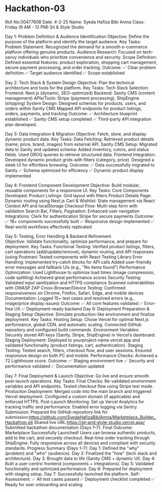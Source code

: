 # Hackathon-03
Roll No:00477608
 Date: 4-2-25
 Name: Syeda Hafiza Bibi Amna
Class: Friday (9 AM - 12 PM)
 Sit & Style Studio



Day 1: Problem Definition & Audience Identification
Objective: Define the purpose of the platform and identify the target audience.
 Key Tasks: 
Problem Statement:
Recognized the demand for a smooth e-commerce platform offering genuine products.
Audience Research:
Focused on tech-savvy individuals who prioritize convenience and security.
Scope Definition:
Defined essential features: product exploration, shopping cart management, secure payment processing, and order tracking.
Outcome:
✅ Clear problem definition
✅ Target audience identified
✅ Scope established

Day 2: Tech Stack & System Design 
Objective: Plan the technical architecture and tools for the platform. 
Key Tasks:
Tech Stack Selection:
Frontend: Next.js (dynamic, SEO-optimized)
Backend: Sanity CMS (content management)
APIs/Tools: Stripe (payment processing), ShipEngine (shipping)
System Design:
Designed schemas for products, users, and orders within Sanity CMS
Mapped API endpoints for product listings, orders, payments, and tracking
Outcome:
✅ Architecture blueprint established
✅ Sanity CMS setup completed
✅ Third-party API integration plan developed.

Day 3: Data Integration & Migration 
Objective: Fetch, store, and display dynamic product data.
 Key Tasks:
Data Fetching:
Retrieved product details (name, price, brand, images) from external API.
Sanity CMS Setup:
Migrated data to Sanity and updated schema:
Added inventory, colors, and status fields.
Used GROQ queries to retrieve structured data.
Frontend Integration:
Developed dynamic product grids with filters (category, price).
Designed a sleek UI for effortless browsing.
Outcome:
✅ Data successfully migrated to Sanity
✅ Schema optimized for efficiency
✅ Dynamic product display implemented

Day 4: Frontend Component Development
Objective: Build modular, reusable components for a responsive UI.
 Key Tasks:
Core Components Developed:
Product Listings: Grid layout with filters
Product Details Page: Dynamic routing using Next.js
Cart & Wishlist: State management via React Context API and localStorage
Checkout Flow: Multi-step form with validation
Search Bar, Filters, Pagination: Enhanced user navigation
Integrations:
Clerk for authentication
Stripe for secure payments
Outcome:
✅ 18+ components successfully built
✅ Responsive design implemented
✅ Real-world workflows effectively replicated

Day 5: Testing, Error Handling & Backend Refinement  
Objective: Validate functionality, optimize performance, and prepare for deployment. 
Key Tasks:
Functional Testing:
Verified product listings, filters, cart operations (add/update/remove), dynamic routing, and API responses (using Postman)
Tested components with React Testing Library
Error Handling:
Implemented try-catch blocks for API calls
Added user-friendly error messages and fallback UIs (e.g., "No items found")
Performance Optimization:
Used Lighthouse to optimize load times (image compression, code splitting)
Achieved great performance scores
Security Testing:
Validated input sanitization and HTTPS compliance
Scanned vulnerabilities with OWASP ZAP
Cross-Browser/Device Testing:
Confirmed responsiveness on Chrome, Firefox, Safari, Edge, and mobile devices
Documentation:
Logged 15+ test cases and resolved errors (e.g., image/price display issues)
Outcome:
✅ All core features validated
✅ Error-free UX
✅ Deployment-ready backend
Day 6: Deployment Preparation & Staging Setup 
Objective: Simulate production-like environment and finalize deployment.
 Key Tasks: 
Hosting Setup:
Chose Vercel for optimal Next.js performance, global CDN, and automatic scaling.
Connected GitHub repository and configured build commands.
Environment Variables:
Securely stored API keys (Sanity, Stripe, ShipEngine) in Vercel’s dashboard.
Staging Deployment:
Deployed to yourproject-name.vercel.app and validated functionality (product listings, cart, authentication).
Staging Testing:
Tested search, filters, checkout flow, and user sessions.
Ensured responsive design on both PC and mobile.
Performance Checks:
Achieved a 72 Lighthouse score.
Outcome:
✅ Staging environment live
✅ Security and performance validated
✅ Documentation updated

Day 7: Final Deployment & Launch
 Objective: Go live and ensure smooth post-launch operations.
 Key Tasks:
Final Checks:
Re-validated environment variables and API endpoints.
Tested checkout flow using Stripe test mode.
Production Deployment:
Merged code into the main branch and triggered Vercel deployment.
Configured a custom domain (if applicable) and enforced HTTPS.
Post-Launch Monitoring:
Set up Vercel Analytics for tracking traffic and performance.
Enabled error logging via Sentry.
Submission:
Prepared the GitHub repository link for submission:https://github.com/SyedaHafizaBibiAmna/Marketplace_Builder_Hackathon.git
Shared live URL:https://sit-and-style-studio.vercel.app/
Submitted hackathon documentation (Days 1–7). 
Final Outcome:
Marketplace Successfully Launched!
Users can browse authentic products, add to the cart, and securely checkout.
Real-time order tracking through ShipEngine.
Fully responsive across all devices and compliant with security standards.
Progress Summary (Days 1–7):
Day 1: Defined the "why" (problem) and "who" (audience).
Day 2: Finalized the "how" (tech stack and architecture).
Day 3: Brought data to life (Sanity CMS + dynamic UI).
Day 4: Built a user-centric frontend (components + integrations).
Day 5: Validated functionality and optimized performance.
Day 6: Prepared for deployment with staging setup.
Day 7: Successfully launched the platform.
Self-Assessment:
✅ All test cases passed
✅ Deployment checklist completed
✅ Ready for user onboarding and scaling


